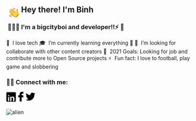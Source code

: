 <div><img alt="Night Coding" src="./assets/wave.gif" width='40' align="left"/><h2>Hey there! I'm Binh</h2></div>

### &nbsp;👨🏻‍💻 I'm a bigcityboi and developer!!⚡ 👋
🔭 &nbsp;I love tech
🎓 &nbsp;I’m currently learning everything 🤣
👯 &nbsp;I’m looking for collaborate with other content creators
🥅 &nbsp;2021 Goals: Looking for job and contribute more to Open Source projects
⚡ &nbsp;Fun fact: I love to football, play game and slobbering
### 🤝🏻 Connect with me:
<a title="Linkedin" target="_blank" href="https://www.linkedin.com/in/vu-binh-7a28a817b/"><img alt="Linkedin" align="left" width="26px" src="./assets/linkedin.png"/></a>
<a title="Facebook" target="_blank" href="https://www.facebook.com/vu.binh.5661/"><img alt="Facebook" align="left" width="26px" src="./assets/facebook.png"/></a>
<a title="Tweeter" target="_blank" href="https://twitter.com/BnhGold3"><img alt="Tweeter" width="26px" src="./assets/tweeter1.png"/></a><br/><br/>
<img alt="alien" src="https://user-images.githubusercontent.com/55707606/108613728-0fa5c200-7427-11eb-888d-8baf858ea4a3.gif"/>

